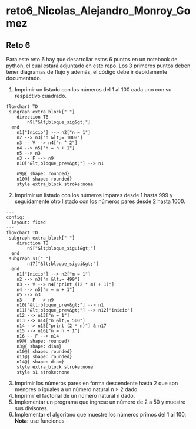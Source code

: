 # reto6_Nicolas_Alejandro_Monroy_Gomez

## Reto 6
Para este reto 6 hay que desarrollar estos 6 puntos en un notebook de python, el cual estará adjuntado en este repo. Los 3 primeros puntos deben tener diagramas de flujo y además, el código debe ir debidamente documentado.


1. Imprimir un listado con los números del 1 al 100 cada uno con su respectivo cuadrado.
``` mermaid
flowchart TD
 subgraph extra_block[" "]
    direction TB
        n9["&lt;bloque_sig&gt;"]
  end
    n1["Inicio"] --> n2["n = 1"]
    n2 --> n3["n &lt;= 100?"]
    n3 -- V --> n4["n ^ 2"]
    n4 --> n5["n = n + 1"]
    n5 --> n3
    n3 -- F --> n9
    n10["&lt;bloque_prev&gt;"] --> n1

    n9@{ shape: rounded}
    n10@{ shape: rounded}
    style extra_block stroke:none
```


2.  Imprimir un listado con los números impares desde 1 hasta 999 y seguidamente otro listado con los números pares desde 2 hasta 1000.
```mermaid
---
config:
  layout: fixed
---
flowchart TD
 subgraph extra_block[" "]
    direction TB
        n9["&lt;bloque_sigui&gt;"]
  end
 subgraph s1[" "]
        n17["&lt;bloque_sigui&gt;"]
  end
    n1["Inicio"] --> n2["m = 1"]
    n2 --> n3["m &lt;= 499"]
    n3 -- V --> n4["print ((2 * m) + 1)"]
    n4 --> n5["m = m + 1"]
    n5 --> n3
    n3 -- F --> n9
    n10["&lt;bloque_prev&gt;"] --> n1
    n11["&lt;bloque_prev&gt;"] --> n12["inicio"]
    n12 --> n13["n = 1"]
    n13 --> n14["n &lt;= 500"]
    n14 --> n15["print (2 * n)"] & n17
    n15 --> n16["n = n + 1"]
    n16 -- F --> n14
    n9@{ shape: rounded}
    n3@{ shape: diam}
    n10@{ shape: rounded}
    n11@{ shape: rounded}
    n14@{ shape: diam}
    style extra_block stroke:none
    style s1 stroke:none

```

3.  Imprimir los números pares en forma descendente hasta 2 que son menores o iguales a un número natural n ≥ 2 dado
4. Imprimir el factorial de un número natural n dado.
5. Implementar un programa que ingrese un número de 2 a 50 y muestre sus divisores.
6. Implementar el algoritmo que muestre los números primos del 1 al 100. **Nota:** use funciones
